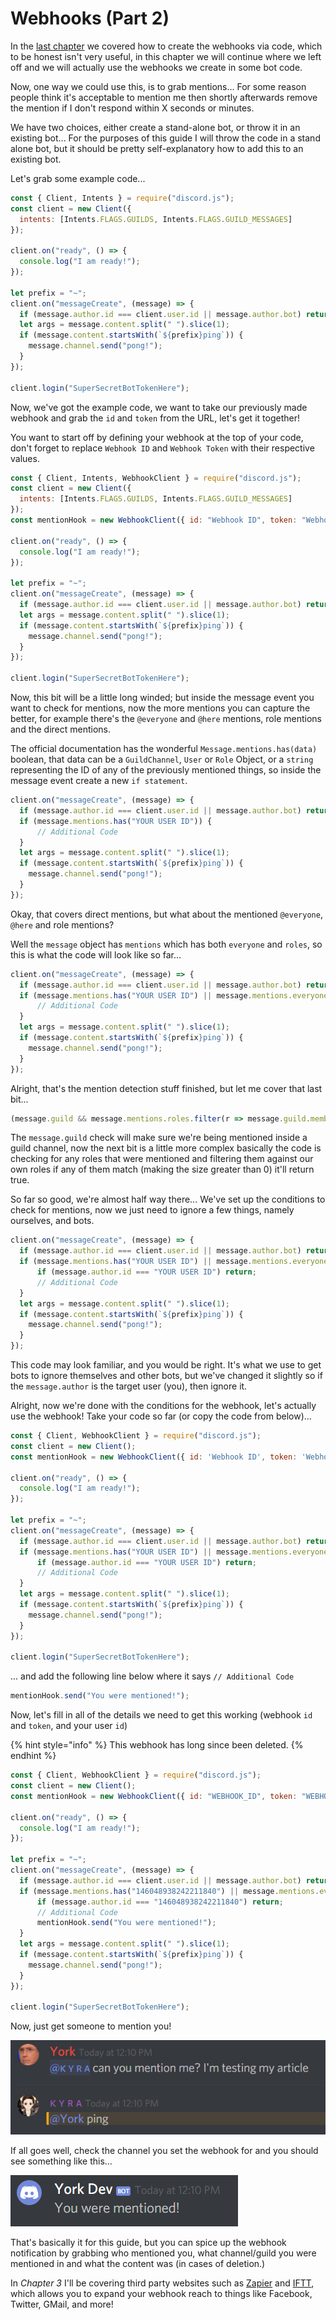 # Webhooks \(Part 2\)

In the [last chapter](discord-webhooks-part-1.md) we covered how to create the webhooks via code, which to be honest isn't very useful, in this chapter we will continue where we left off and we will actually use the webhooks we create in some bot code.

Now, one way we could use this, is to grab mentions... For some reason people think it's acceptable to mention me then shortly afterwards remove the mention if I don't respond within X seconds or minutes.

We have two choices, either create a stand-alone bot, or throw it in an existing bot... For the purposes of this guide I will throw the code in a stand alone bot, but it should be pretty self-explanatory how to add this to an existing bot.

Let's grab some example code...

```javascript
const { Client, Intents } = require("discord.js");
const client = new Client({
  intents: [Intents.FLAGS.GUILDS, Intents.FLAGS.GUILD_MESSAGES]
});

client.on("ready", () => {
  console.log("I am ready!");
});

let prefix = "~";
client.on("messageCreate", (message) => {
  if (message.author.id === client.user.id || message.author.bot) return;
  let args = message.content.split(" ").slice(1);
  if (message.content.startsWith(`${prefix}ping`)) {
    message.channel.send("pong!");
  }
});

client.login("SuperSecretBotTokenHere");
```

Now, we've got the example code, we want to take our previously made webhook and grab the `id` and `token` from the URL, let's get it together!

You want to start off by defining your webhook at the top of your code, don't forget to replace `Webhook ID` and `Webhook Token` with their respective values.

```javascript
const { Client, Intents, WebhookClient } = require("discord.js");
const client = new Client({
  intents: [Intents.FLAGS.GUILDS, Intents.FLAGS.GUILD_MESSAGES]
});
const mentionHook = new WebhookClient({ id: "Webhook ID", token: "Webhook Token" });

client.on("ready", () => {
  console.log("I am ready!");
});

let prefix = "~";
client.on("messageCreate", (message) => {
  if (message.author.id === client.user.id || message.author.bot) return;
  let args = message.content.split(" ").slice(1);
  if (message.content.startsWith(`${prefix}ping`)) {
    message.channel.send("pong!");
  }
});

client.login("SuperSecretBotTokenHere");
```

Now, this bit will be a little long winded; but inside the message event you want to check for mentions, now the more mentions you can capture the better, for example there's the `@everyone` and `@here` mentions, role mentions and the direct mentions.

The official documentation has the wonderful `Message.mentions.has(data)` boolean, that data can be a `GuildChannel`, `User` or `Role` Object, or a `string` representing the ID of any of the previously mentioned things, so inside the message event create a new `if statement`.

```javascript
client.on("messageCreate", (message) => {
  if (message.author.id === client.user.id || message.author.bot) return;
  if (message.mentions.has("YOUR USER ID")) {
      // Additional Code
  }
  let args = message.content.split(" ").slice(1);
  if (message.content.startsWith(`${prefix}ping`)) {
    message.channel.send("pong!");
  }
});
```

Okay, that covers direct mentions, but what about the mentioned `@everyone`, `@here` and role mentions?

Well the `message` object has `mentions` which has both `everyone` and `roles`, so this is what the code will look like so far...

```javascript
client.on("messageCreate", (message) => {
  if (message.author.id === client.user.id || message.author.bot) return;
  if (message.mentions.has("YOUR USER ID") || message.mentions.everyone || (message.guild && message.mentions.roles.filter(r => message.guild.members.cache.get("YOUR USER ID").roles.cache.has(r.id)).size > 0)) {
      // Additional Code
  }
  let args = message.content.split(" ").slice(1);
  if (message.content.startsWith(`${prefix}ping`)) {
    message.channel.send("pong!");
  }
});
```

Alright, that's the mention detection stuff finished, but let me cover that last bit...

```javascript
(message.guild && message.mentions.roles.filter(r => message.guild.members.cache.get("YOUR USER ID").roles.cache.has(r.id)).size > 0)
```

The `message.guild` check will make sure we're being mentioned inside a guild channel, now the next bit is a little more complex basically the code is checking for any roles that were mentioned and filtering them against our own roles if any of them match \(making the size greater than 0\) it'll return true.

So far so good, we're almost half way there... We've set up the conditions to check for mentions, now we just need to ignore a few things, namely ourselves, and bots.

```javascript
client.on("messageCreate", (message) => {
  if (message.author.id === client.user.id || message.author.bot) return;
  if (message.mentions.has("YOUR USER ID") || message.mentions.everyone || (message.guild && message.mentions.roles.filter(r => message.guild.members.cache.get("YOUR USER ID").roles.cache.has(r.id)).size > 0)) {
      if (message.author.id === "YOUR USER ID") return;
      // Additional Code
  }
  let args = message.content.split(" ").slice(1);
  if (message.content.startsWith(`${prefix}ping`)) {
    message.channel.send("pong!");
  }
});
```

This code may look familiar, and you would be right. It's what we use to get bots to ignore themselves and other bots, but we've changed it slightly so if the `message.author` is the target user \(you\), then ignore it.

Alright, now we're done with the conditions for the webhook, let's actually use the webhook! Take your code so far \(or copy the code from below\)...

```javascript
const { Client, WebhookClient } = require("discord.js");
const client = new Client();
const mentionHook = new WebhookClient({ id: 'Webhook ID', token: 'Webhook Token' });

client.on("ready", () => {
  console.log("I am ready!");
});

let prefix = "~";
client.on("messageCreate", (message) => {
  if (message.author.id === client.user.id || message.author.bot) return;
  if (message.mentions.has("YOUR USER ID") || message.mentions.everyone || (message.guild && message.mentions.roles.filter(r => message.guild.members.cache.get("YOUR USER ID").roles.cache.has(r.id)).size > 0)) {
      if (message.author.id === "YOUR USER ID") return;
      // Additional Code
  }
  let args = message.content.split(" ").slice(1);
  if (message.content.startsWith(`${prefix}ping`)) {
    message.channel.send("pong!");
  }
});

client.login("SuperSecretBotTokenHere");
```

... and add the following line below where it says `// Additional Code`

```javascript
mentionHook.send("You were mentioned!");
```

Now, let's fill in all of the details we need to get this working \(webhook `id` and `token`, and your user `id`\)

{% hint style="info" %}
This webhook has long since been deleted.
{% endhint %}

```javascript
const { Client, WebhookClient } = require("discord.js");
const client = new Client();
const mentionHook = new WebhookClient({ id: "WEBHOOK_ID", token: "WEBHOOK_TOKEN" });

client.on("ready", () => {
  console.log("I am ready!");
});

let prefix = "~";
client.on("messageCreate", (message) => {
  if (message.author.id === client.user.id || message.author.bot) return;
  if (message.mentions.has("146048938242211840") || message.mentions.everyone || (message.guild && message.mentions.roles.filter(r => message.guild.members.cache.get("146048938242211840").roles.cache.has(r.id)).size > 0)) {
      if (message.author.id === "146048938242211840") return;
      // Additional Code
      mentionHook.send("You were mentioned!");
  }
  let args = message.content.split(" ").slice(1);
  if (message.content.startsWith(`${prefix}ping`)) {
    message.channel.send("pong!");
  }
});

client.login("SuperSecretBotTokenHere");
```

Now, just get someone to mention you!

![Getting Mentioned](../.gitbook/assets/wh06.png)

If all goes well, check the channel you set the webhook for and you should see something like this...

![You got Mentioned!](../.gitbook/assets/wh07.png)

That's basically it for this guide, but you can spice up the webhook notification by grabbing who mentioned you, what channel/guild you were mentioned in and what the content was \(in cases of deletion.\)

In _Chapter 3_ I'll be covering third party websites such as [Zapier](https://zapier.com/) and [IFTT](https://ifttt.com/), which allows you to expand your webhook reach to things like Facebook, Twitter, GMail, and more!

